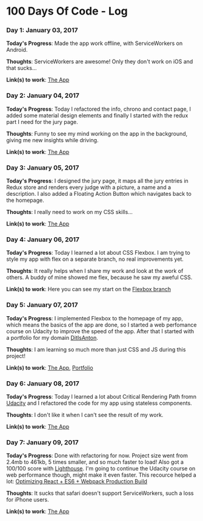 # 100 Days Of Code - Log

### Day 1: January 03, 2017

**Today's Progress**: Made the app work offline, with ServiceWorkers on Android.

**Thoughts**: ServiceWorkers are awesome! Only they don't work on iOS and that sucks...

**Link(s) to work**: [The App](https://antonderegt.github.io/nac/)

### Day 2: January 04, 2017

**Today's Progress**: Today I refactored the info, chrono and contact page, I added some material design elements and finally I started with the redux part I need for the jury page.

**Thoughts**: Funny to see my mind working on the app in the background, giving me new insights while driving.

**Link(s) to work**: [The App](https://antonderegt.github.io/nac/)

### Day 3: January 05, 2017

**Today's Progress**: I designed the jury page, it maps all the jury entries in Redux store and renders every judge with a picture, a name and a description. I also added a Floating Action Button which navigates back to the homepage.

**Thoughts**: I really need to work on my CSS skills...

**Link(s) to work**: [The App](https://antonderegt.github.io/nac/)

### Day 4: January 06, 2017

**Today's Progress**: Today I learned a lot about CSS Flexbox. I am trying to style my app with flex on a separate branch, no real improvements yet.

**Thoughts**: It really helps when I share my work and look at the work of others. A buddy of mine showed me flex, because he saw my aweful CSS.

**Link(s) to work**: Here you can see my start on the [Flexbox branch](https://github.com/antonderegt/NAC-Competition/tree/flexbox)

### Day 5: January 07, 2017

**Today's Progress**: I implemented Flexbox to the homepage of my app, which means the basics of the app are done, so I started a web perfomance course on Udacity to improve the speed of the app. After that I started with a portfolio for my domain [DitIsAnton](https://ditisanton.nl).

**Thoughts**: I am learning so much more than just CSS and JS during this project!

**Link(s) to work**: [The App](https://antonderegt.github.io/nac/), [Portfolio](https://antonderegt.github.io/FCC-Challenges/portfolio/src/index.html)

### Day 6: January 08, 2017

**Today's Progress**: Today I learned a lot about Critical Rendering Path fromn [Udacity](https://classroom.udacity.com/courses/ud884/lessons/1464158642/concepts/15290985480923) and I refactored the code for my app using stateless components.

**Thoughts**: I don't like it when I can't see the result of my work.

**Link(s) to work**: [The App](https://antonderegt.github.io/nac/)

### Day 7: January 09, 2017

**Today's Progress**: Done with refactoring for now. Project size went from 2.4mb to 461kb, 5 times smaller, and so much faster to load! Also got a 100/100 score with [Lighthouse](https://developers.google.com/web/tools/lighthouse/). I'm going to continue the Udacity course on web performance though, might make it even faster. This recource helped a lot: [Optimizing React + ES6 + Webpack Production Build](http://moduscreate.com/optimizing-react-es6-webpack-production-build/)

**Thoughts**: It sucks that safari doesn't support ServiceWorkers, such a loss for iPhone users.

**Link(s) to work**: [The App](https://antonderegt.github.io/nac/)

<!--  Example
### Day 1: January 03, 2017

**Today's Progress**: ...

**Thoughts**: ...

**Link(s) to work**: [link](http://www.example.com)
-->
